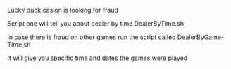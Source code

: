 Lucky duck casion is looking for fraud 

Script one will tell you about dealer by time  DealerByTime.sh

In case there is fraud on other games run the script called DealerByGame-Time.sh

It will give you specific time  and dates the games were played